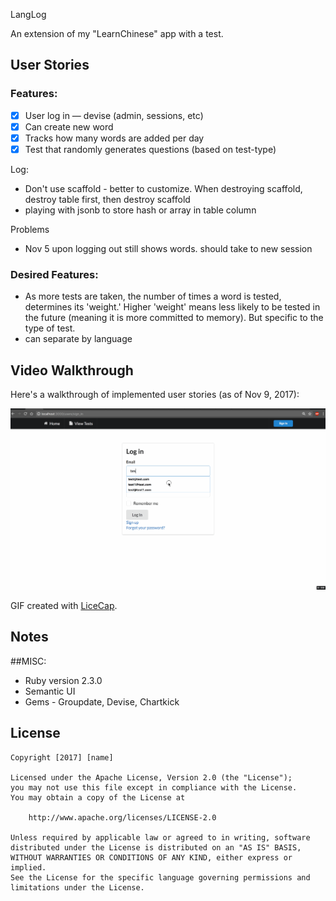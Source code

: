 LangLog

An extension of my "LearnChinese" app with a test. 


## User Stories

### Features:

* [x] User log in — devise (admin, sessions, etc)
* [x] Can create new word
* [x] Tracks how many words are added per day
* [x] Test that randomly generates questions (based on test-type)

Log:
- Don't use scaffold - better to customize. When destroying scaffold, destroy table first, then destroy scaffold
- playing with jsonb to store hash or array in table column

Problems
- Nov 5 upon logging out still shows words. should take to new session 

### Desired Features:
- As more tests are taken, the number of times a word is tested, determines its 'weight.' Higher 'weight' means less likely to be tested in the future (meaning it is more committed to memory). But specific to the type of test. 
- can separate by language

## Video Walkthrough

Here's a walkthrough of implemented user stories (as of Nov 9, 2017):

![Video Walkthrough](walkthrough.gif)

GIF created with [LiceCap](http://www.cockos.com/licecap/).

## Notes

##MISC:

* Ruby version 2.3.0
* Semantic UI
* Gems - Groupdate, Devise, Chartkick


## License

    Copyright [2017] [name]

    Licensed under the Apache License, Version 2.0 (the "License");
    you may not use this file except in compliance with the License.
    You may obtain a copy of the License at

        http://www.apache.org/licenses/LICENSE-2.0

    Unless required by applicable law or agreed to in writing, software
    distributed under the License is distributed on an "AS IS" BASIS,
    WITHOUT WARRANTIES OR CONDITIONS OF ANY KIND, either express or implied.
    See the License for the specific language governing permissions and
    limitations under the License.
